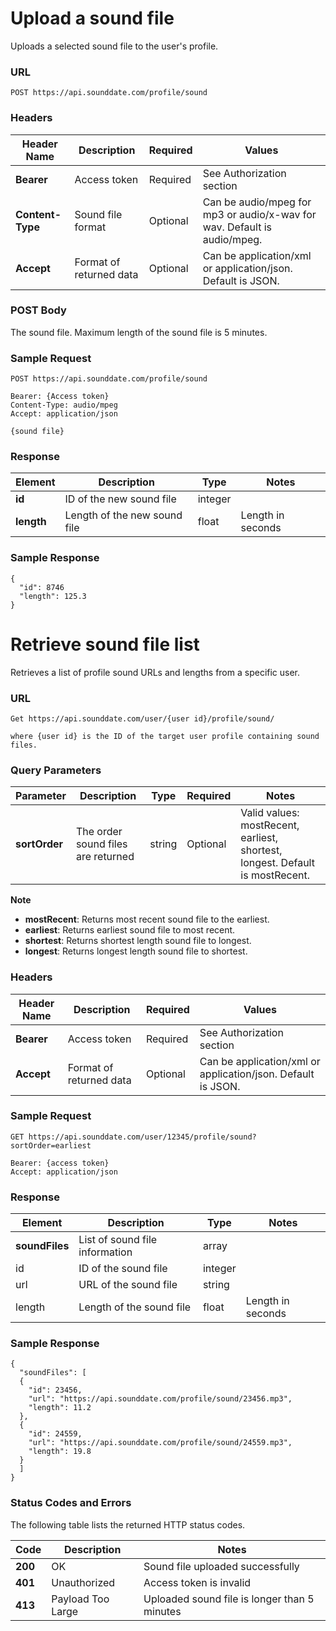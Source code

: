 # Upload a sound file
Uploads a selected sound file to the user's profile.


### URL
`POST https://api.sounddate.com/profile/sound`

### Headers
| Header Name | Description | Required | Values |
|----------------|---|---|---|
| **Bearer** | Access token | Required | See Authorization section |
| **Content-Type** | Sound file format | Optional | Can be audio/mpeg for mp3 or audio/x-wav for wav. Default is audio/mpeg. |
| **Accept** | Format of returned data | Optional | Can be application/xml or application/json. Default is JSON. |

### POST Body
The sound file. Maximum length of the sound file is 5 minutes.

### Sample Request
```
POST https://api.sounddate.com/profile/sound

Bearer: {Access token}  
Content-Type: audio/mpeg  
Accept: application/json

{sound file}
```
### Response
| Element | Description | Type | Notes |
|---|---|---|---|
| **id** | ID of the new sound file | integer | |
| **length** | Length of the new sound file | float | Length in seconds |

### Sample Response
```
{
  "id": 8746
  "length": 125.3
}
```

# Retrieve sound file list
Retrieves a list of profile sound URLs and lengths from a specific user.

### URL
```
Get https://api.sounddate.com/user/{user id}/profile/sound/

where {user id} is the ID of the target user profile containing sound files.
```

### Query Parameters
Parameter | Description | Type | Required | Notes |
---|---|---|---|---
**sortOrder** | The order sound files are returned | string | Optional | Valid values: mostRecent, earliest, shortest, longest. Default is mostRecent. |

**Note**
* **mostRecent**: Returns most recent sound file to the earliest.
* **earliest**: Returns earliest sound file to most recent.
* **shortest**: Returns shortest length sound file to longest.
* **longest**: Returns longest length sound file to shortest.

### Headers
Header Name | Description | Required | Values
---|---|---|---
**Bearer** | Access token | Required | See Authorization section
**Accept** | Format of returned data | Optional | Can be application/xml or application/json. Default is JSON.

### Sample Request
```
GET https://api.sounddate.com/user/12345/profile/sound?sortOrder=earliest

Bearer: {access token}
Accept: application/json
```

### Response
Element | Description | Type | Notes
---|---|---|---
**soundFiles** | List of sound file information | array | 
   id | ID of the sound file | integer |
   url | URL of the sound file | string | 
   length | Length of the sound file | float | Length in seconds

### Sample Response
```
{
  "soundFiles": [
  {
    "id": 23456,
    "url": "https://api.sounddate.com/profile/sound/23456.mp3",
    "length": 11.2
  },
  {
    "id": 24559,
    "url": "https://api.sounddate.com/profile/sound/24559.mp3",
    "length": 19.8
  }
  ]
}
```

### Status Codes and Errors
The following table lists the returned HTTP status codes.

Code | Description | Notes 
---|---|---
**200** | OK | Sound file uploaded successfully
**401** | Unauthorized | Access token is invalid
**413** | Payload Too Large | Uploaded sound file is longer than 5 minutes